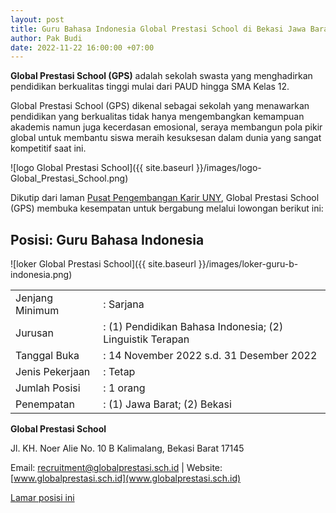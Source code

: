 ```yaml
---
layout: post
title: Guru Bahasa Indonesia Global Prestasi School di Bekasi Jawa Barat
author: Pak Budi
date: 2022-11-22 16:00:00 +07:00
---
```


**Global Prestasi School (GPS)** adalah sekolah swasta yang menghadirkan pendidikan berkualitas tinggi mulai dari PAUD hingga SMA Kelas 12.

Global Prestasi School (GPS) dikenal sebagai sekolah yang menawarkan pendidikan yang berkualitas tidak hanya mengembangkan kemampuan akademis namun juga kecerdasan emosional, seraya membangun pola pikir global untuk membantu siswa meraih kesuksesan dalam dunia yang sangat kompetitif saat ini.

![logo Global Prestasi School]({{ site.baseurl }}/images/logo-Global_Prestasi_School.png)

Dikutip dari laman [Pusat Pengembangan Karir UNY](https://ppk.lppmp.uny.ac.id/lowongan/show_landing/ODQ5), Global Prestasi School (GPS) membuka kesempatan untuk bergabung melalui lowongan berikut ini:

## Posisi: Guru Bahasa Indonesia ##

![loker Global Prestasi School]({{ site.baseurl }}/images/loker-guru-b-indonesia.png)

| | |
|---|---|
| Jenjang Minimum | : Sarjana |
| Jurusan | : (1) Pendidikan Bahasa Indonesia; (2) Linguistik Terapan |
| Tanggal Buka | : 14 November 2022 s.d. 31 Desember 2022 |
| Jenis Pekerjaan | : Tetap |
| Jumlah Posisi | : 1 orang |
| Penempatan | : (1) Jawa Barat; (2) Bekasi |

**Global Prestasi School**

Jl. KH. Noer Alie No. 10 B Kalimalang, Bekasi Barat 17145

Email: [recruitment@globalprestasi.sch.id](mailto:recruitment@globalprestasi.sch.id) | Website: [www.globalprestasi.sch.id](www.globalprestasi.sch.id)

<div class="apply"><a href="https://ppk.lppmp.uny.ac.id/lowongan/show_landing/ODQ5">Lamar posisi ini</a></div>
